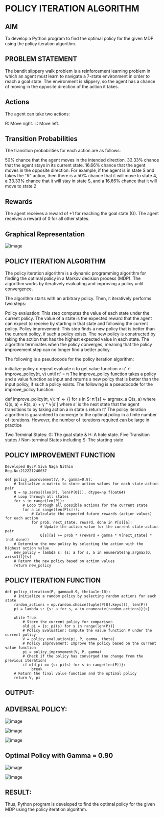 # POLICY ITERATION ALGORITHM

## AIM
To develop a Python program to find the optimal policy for the given MDP using the policy iteration algorithm.


## PROBLEM STATEMENT
The bandit slippery walk problem is a reinforcement learning problem in which an agent must learn to navigate a 7-state environment in order to reach a goal state. The environment is slippery, so the agent has a chance of moving in the opposite direction of the action it takes.

## Actions
The agent can take two actions:

R: Move right. L: Move left.

## Transition Probabilities
The transition probabilities for each action are as follows:

50% chance that the agent moves in the intended direction. 33.33% chance that the agent stays in its current state. 16.66% chance that the agent moves in the opposite direction. For example, if the agent is in state S and takes the "R" action, then there is a 50% chance that it will move to state 4, a 33.33% chance that it will stay in state S, and a 16.66% chance that it will move to state 2

## Rewards
The agent receives a reward of +1 for reaching the goal state (G). The agent receives a reward of 0 for all other states.

## Graphical Representation
![image](https://github.com/user-attachments/assets/8f2619fc-7b13-4562-bab4-c6043c6ea061)

## POLICY ITERATION ALGORITHM
The policy iteration algorithm is a dynamic programming algorithm for finding the optimal policy in a Markov decision process (MDP). The algorithm works by iteratively evaluating and improving a policy until convergence.

The algorithm starts with an arbitrary policy. Then, it iteratively performs two steps:

Policy evaluation: This step computes the value of each state under the current policy. The value of a state is the expected reward that the agent can expect to receive by starting in that state and following the current policy. Policy improvement: This step finds a new policy that is better than the current policy, if such a policy exists. The new policy is constructed by taking the action that has the highest expected value in each state. The algorithm terminates when the policy converges, meaning that the policy improvement step can no longer find a better policy.

The following is a pseudocode for the policy iteration algorithm:

initialize policy π repeat evaluate π to get value function v π' ← improve_policy(π, v) until π' = π The improve_policy function takes a policy and a value function as input and returns a new policy that is better than the input policy, if such a policy exists. The following is a pseudocode for the improve_policy function:

def improve_policy(π, v): π' ← {} for s in S: π'[s] ← argmax_a Q(s, a) where Q(s, a) = R(s, a) + γ * v[s'] where s' is the next state that the agent transitions to by taking action a in state s return π' The policy iteration algorithm is guaranteed to converge to the optimal policy in a finite number of iterations. However, the number of iterations required can be large in practice

Two Terminal States: G: The goal state & H: A hole state. Five Transition states / Non-terminal States including S: The starting state

## POLICY IMPROVEMENT FUNCTION
```
Developed By:P.Siva Naga Nithin
Reg.No:212221240037
```
```
def policy_improvement(V, P, gamma=0.9):
    # Initialize a matrix to store action values for each state-action pair
    Q = np.zeros((len(P), len(P[0])), dtype=np.float64)
    # Loop through all states
    for s in range(len(P)):
        # Loop through all possible actions for the current state
        for a in range(len(P[s])):
            # Calculate the expected future rewards (action values) for each action
            for prob, next_state, reward, done in P[s][a]:
                # Update the action value for the current state-action pair
                Q[s][a] += prob * (reward + gamma * V[next_state] * (not done))
    # Determine the new policy by selecting the action with the highest action value
    new_policy = lambda s: {s: a for s, a in enumerate(np.argmax(Q, axis=1))}[s]
    # Return the new policy based on action values
    return new_policy
```

## POLICY ITERATION FUNCTION
```
def policy_iteration(P, gamma=0.9, theta=1e-10):
    # Initialize a random policy by selecting random actions for each state
    random_actions = np.random.choice(tuple(P[0].keys()), len(P))
    pi = lambda s: {s: a for s, a in enumerate(random_actions)}[s]
    
    while True:
        # Store the current policy for comparison
        old_pi = {s: pi(s) for s in range(len(P))}
        # Policy Evaluation: Compute the value function V under the current policy
        V = policy_evaluation(pi, P, gamma, theta)
        # Policy Improvement: Improve the policy based on the current value function
        pi = policy_improvement(V, P, gamma)
        # Check if the policy has converged (no change from the previous iteration)
        if old_pi == {s: pi(s) for s in range(len(P))}:
            break
    # Return the final value function and the optimal policy
    return V, pi
```


## OUTPUT:
## ADVERSAL POLICY:
![image](https://github.com/user-attachments/assets/ba286973-9ba5-495b-b58d-cc78fa4fe328)

![image](https://github.com/user-attachments/assets/e7907074-793d-4c9d-a871-ddb2d4a11e6b)

![image](https://github.com/user-attachments/assets/a2c0b8ed-866e-4bca-b14d-fc78b2c7b40a)


## Optimal Policy with Gamma = 0.90
![image](https://github.com/user-attachments/assets/33ad39af-445f-47ce-8bb1-0a4de3192958)

![image](https://github.com/user-attachments/assets/315beccc-4099-4e1f-910c-8f341b048f95)

## RESULT:

Thus, Python program is developed to find the optimal policy for the given MDP using the policy iteration algorithm.


